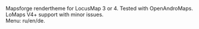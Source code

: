 Mapsforge rendertheme for LocusMap 3 or 4. Tested with OpenAndroMaps. LoMaps V4+ support with minor issues.<br>
Menu: ru/en/de.
